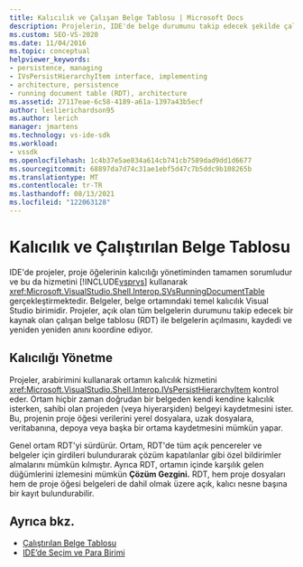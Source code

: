 ```yaml
---
title: Kalıcılık ve Çalışan Belge Tablosu | Microsoft Docs
description: Projelerin, IDE'de belge durumunu takip edecek şekilde çalışan belge tablosunda belge açma, kaydetme ve yeniden Visual Studio öğrenin.
ms.custom: SEO-VS-2020
ms.date: 11/04/2016
ms.topic: conceptual
helpviewer_keywords:
- persistence, managing
- IVsPersistHierarchyItem interface, implementing
- architecture, persistence
- running document table (RDT), architecture
ms.assetid: 27117eae-6c58-4189-a61a-1397a43b5ecf
author: leslierichardson95
ms.author: lerich
manager: jmartens
ms.technology: vs-ide-sdk
ms.workload:
- vssdk
ms.openlocfilehash: 1c4b37e5ae834a614cb741cb7589dad9dd1d6677
ms.sourcegitcommit: 68897da7d74c31ae1ebf5d47c7b5ddc9b108265b
ms.translationtype: MT
ms.contentlocale: tr-TR
ms.lasthandoff: 08/13/2021
ms.locfileid: "122063128"
---
```

# <a name="persistence-and-the-running-document-table"></a>Kalıcılık ve Çalıştırılan Belge Tablosu
IDE'de projeler, proje öğelerinin kalıcılığı yönetiminden tamamen sorumludur ve bu da hizmetini [!INCLUDE[vsprvs](../../code-quality/includes/vsprvs_md.md)] kullanarak <xref:Microsoft.VisualStudio.Shell.Interop.SVsRunningDocumentTable> gerçekleştirmektedir. Belgeler, belge ortamındaki temel kalıcılık Visual Studio birimidir. Projeler, açık olan tüm belgelerin durumunu takip edecek bir kaynak olan çalışan belge tablosu (RDT) ile belgelerin açılmasını, kaydedi ve yeniden yeniden anını koordine ediyor.

## <a name="managing-persistence"></a>Kalıcılığı Yönetme
 Projeler, arabirimini kullanarak ortamın kalıcılık hizmetini <xref:Microsoft.VisualStudio.Shell.Interop.IVsPersistHierarchyItem> kontrol eder. Ortam hiçbir zaman doğrudan bir belgeden kendi kendine kalıcılık isterken, sahibi olan projeden (veya hiyerarşiden) belgeyi kaydetmesini ister. Bu, projenin proje öğesi verilerini yerel dosyalara, uzak dosyalara, veritabanına, depoya veya başka bir ortama kaydetmesini mümkün yapar.

 Genel ortam RDT'yi sürdürür. Ortam, RDT'de tüm açık pencereler ve belgeler için girdileri bulundurarak çözüm kapatılanlar gibi özel bildirimler almalarını mümkün kılmıştır. Ayrıca RDT, ortamın içinde karşılık gelen düğümlerini izlemesini mümkün **Çözüm Gezgini.** RDT, hem proje dosyaları hem de proje öğesi belgeleri de dahil olmak üzere açık, kalıcı nesne başına bir kayıt bulundurabilir.

## <a name="see-also"></a>Ayrıca bkz.
- [Çalıştırılan Belge Tablosu](../../extensibility/internals/running-document-table.md)
- [IDE’de Seçim ve Para Birimi](../../extensibility/internals/selection-and-currency-in-the-ide.md)
